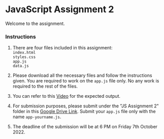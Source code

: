# JavaScript Assignment 2

Welcome to the assignment. <br>

### Instructions

1. There are four files included in this assignment: <br>
`index.html` <br>
`styles.css` <br>
`app.js` <br>
`data.js` <br>

2. Please download all the necessary files and follow the instructions given. You are required to work on the `app.js` file only. No any work is required to the rest of the files.

3. You can refer to this [Video](https://www.youtube.com/watch?v=Vn2Kl01Cl1M) for the expected output.

4. For submission purposes, please submit under the "JS Assignment 2" folder in this [Google Drive Link](https://drive.google.com/drive/folders/1pwK5VTh6UyXxKWD7ri6Wf_DSsXGhpGYO). Submit your `app.js` file only with the name `app-yourname.js`.

5. The deadline of the submission will be at 6 PM on Friday 7th October 2022.